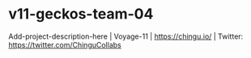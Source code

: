 # v11-geckos-team-04
Add-project-description-here | Voyage-11 | https://chingu.io/ | Twitter: https://twitter.com/ChinguCollabs
